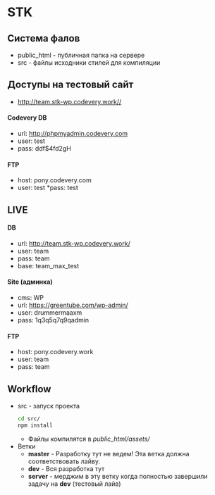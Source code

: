 # STK

## Система фалов
* public_html - публичная папка на сервере
* src - файлы исходники стилей для компиляции

## Доступы на тестовый сайт
* http://team.stk-wp.codevery.work//

#### Codevery DB
* url: http://phpmyadmin.codevery.com
* user: test     
* pass: ddf$4fd2gH
#### FTP
* host: pony.codevery.com
* user: test
*pass: test


## LIVE

#### DB
* url: http://team.stk-wp.codevery.work/
* user: team
* pass: team
* base: team_max_test

#### Site (админка)
* cms: WP
* url: https://greentube.com/wp-admin/
* user: drummermaaxm
* pass: 1q3q5q7q9qadmin







#### FTP 
* host: pony.codevery.work
* user: team
* pass: team



## Workflow
* src - запуск проекта
    ```bash
    cd src/
    npm install  
    ```
    * Файлы компилятся в *public_html/assets/*
* Ветки
  * **master** - Разработку тут не ведем! Эта ветка должна соответствовать лайву.
  * **dev** - Вся разработка тут
  * **server** -  мерджим в эту ветку когда полностью завершили задачу на **dev** (тестовый лайв)
